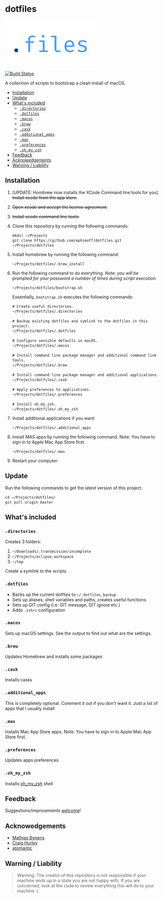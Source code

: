 # dotfiles

![Logo of the project](./images/logo.png)

[![Build Status](https://travis-ci.org/ephimoff/dotfiles.svg?branch=master)](https://travis-ci.org/ephimoff/dotfiles)

A collection of scripts to bootstrap a clean install of macOS.

<!-- TOC -->

- [Installation](#installation)
- [Update](#update)
- [What's included](#whats-included)
    - [`.directories`](#directories)
    - [`.dotfiles`](#dotfiles)
    - [`.macos`](#macos)
    - [`.brew`](#brew)
    - [`.cask`](#cask)
    - [`.additional_apps`](#additional_apps)
    - [`.mas`](#mas)
    - [`.preferences`](#preferences)
    - [`.oh_my_zsh`](#oh_my_zsh)
- [Feedback](#feedback)
- [Acknowedgements](#acknowedgements)
- [Warning / Liability](#warning--liability)

<!-- /TOC -->

## Installation

1. [UPDATE: Hombrew now installs the XCode Command line tools for you] ~~Install xcode from the app store.~~
1. ~~Open xcode and accept the license agreement.~~
1. ~~Install xcode command line tools:~~
1. Clone this repository by running the following commands:

    ```
    mkdir ~/Projects
    git clone https://github.com/ephimoff/dotfiles.git ~/Projects/dotfiles
    ```

1. Install homebrew by running the following command:

    ```
    ~/Projects/dotfiles/.brew_install
    ```

1. Run the following command to do everything.  _Note: you will be prompted for your password a number of times during script execution._

    ```
    ~/Projects/dotfiles/bootstrap.sh
    ```

    Essentially, `bootstrap.sh` executes the following commands:

    ```
    # Create useful directories.
    ~/Projects/dotfiles/.directories

    # Backup existing dotfiles and symlink to the dotfiles in this project.
    ~/Projects/dotfiles/.dotfiles

    # Configure sensible defaults in macOS.
    ~/Projects/dotfiles/.macos

    # Install command line package manager and additional command line tools.
    ~/Projects/dotfiles/.brew

    # Install command line package manager and additional applications.
    ~/Projects/dotfiles/.cask

    # Apply preferences to applications.
    ~/Projects/dotfiles/.preferences

    # Install oh_my_zsh.
    ~/Projects/dotfiles/.oh_my_zsh
    ```

1. Install additional applications if you want:

    ```
    ~/Projects/dotfiles/.additional_apps
    ```

1. Install MAS apps by running the following command. Note: You have to sign in to Apple Mac App Store first.

    ```
    ~/Projects/dotfiles/.mas
    ```

1. Restart your computer.

## Update

Run the following commands to get the latest version of this project:

```
cd ~/Projects/dotfiles/
git pull origin master
```

## What's included

### `.directories`

Creates 3 folders:

1. `~/Downloads/.transmission/incomplete`
1. `~/Projects/eclipse_workspace`
1. `~/tmp`

Create a symlink to the scripts

### `.dotfiles`

- Backs up the current dotfiles to `~/.dotfiles_backup`
- Sets up aliases, shell variables and paths, creates useful functions
- Sets up GIT config (i.e. GIT message, GIT ignore etc.)
- Adds `.zshrc` configuration

### `.macos`

Sets up macOS settings. See the output to find out what are the settings.

### `.brew`

Updates Homebrew and installs some packages

### `.cask`

Installs casks

### `.additional_apps`

This is completely optional. Comment it out if you don't want it. Just a list of apps that I usually install

### `.mas`

Installs Mac App Store apps. Note: You have to sign in to Apple Mac App Store first.

### `.preferences`

Updates apps preferences

### `.oh_my_zsh`

Installs [oh_my_zsh](http://ohmyz.sh) shell

## Feedback

Suggestions/improvements [welcome](https://github.com/ephimoff/dotfiles/issues)!

## Acknowedgements

- [Mathias Bynens](https://github.com/mathiasbynens)
- [Craig Hurley](https://github.com/craighurley/dotfiles)
- [atomantic](https://github.com/atomantic/dotfiles)

## Warning / Liability

> Warning: The creator of this repository is not responsible if your machine ends up in a state you are not happy with. If you are concerned, look at the code to review everything this will do to your machine :)
